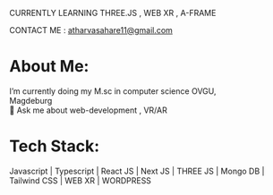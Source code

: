 CURRENTLY LEARNING THREE.JS , WEB XR , A-FRAME

CONTACT ME : atharvasahare11@gmail.com
#  About Me:
 I’m currently doing my M.sc in computer science OVGU,<br>Magdeburg<br>💬 Ask me about web-development , VR/AR<br>


#  Tech Stack:
Javascript | Typescript | React JS | Next JS | THREE JS | Mongo DB | Tailwind CSS | WEB XR | WORDPRESS


